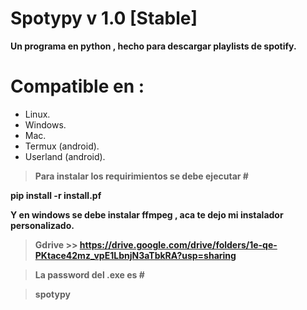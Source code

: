 # Spotypy v 1.0 [Stable]

****Un programa en python , hecho para descargar playlists de spotify.****

# Compatible en :

* Linux.
* Windows.
* Mac.
* Termux (android).
* Userland (android).

> ****Para instalar los requirimientos se debe ejecutar #****

****pip install -r install.pf****

****Y en windows se debe instalar ffmpeg , aca te dejo mi instalador personalizado.****

> ****Gdrive >>  https://drive.google.com/drive/folders/1e-qe-PKtace42mz_vpE1LbnjN3aTbkRA?usp=sharing****

> ****La password del .exe es #****

> ****spotypy****
